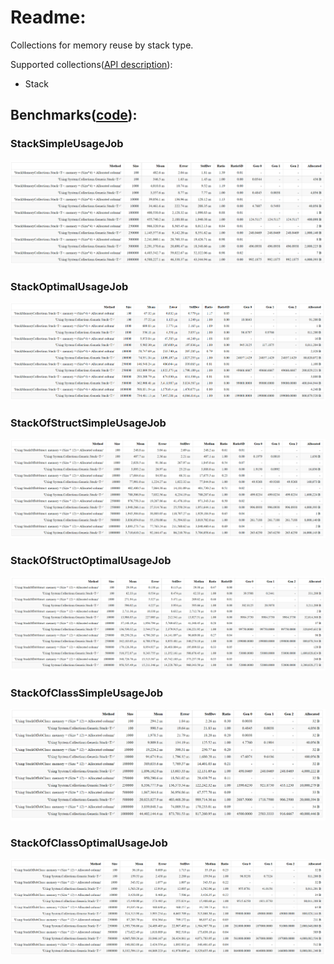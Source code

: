 # Readme:
Collections for memory reuse by stack type.

Supported collections([API description](https://github.com/SoftStoneDevelop/StackMemoryCollections/blob/main/ApiDescriptions/ApiReadme.md)):
- Stack

## Benchmarks([code](https://github.com/SoftStoneDevelop/StackMemoryCollections/tree/main/Src/Benchmarks)):
### StackSimpleUsageJob
![StackSimpleUsageJob](/BenchmarkResults/StackSimpleUsageJob.png)

### StackOptimalUsageJob
![StackOptimalUsageJob](/BenchmarkResults/StackOptimalUsageJob.png)

### StackOfStructSimpleUsageJob
![example](/BenchmarkResults/StackOfStructSimpleUsageJob.png)

### StackOfStructOptimalUsageJob
![example](/BenchmarkResults/StackOfStructOptimalUsageJob.png)

### StackOfClassSimpleUsageJob
![example](/BenchmarkResults/StackOfClassSimpleUsageJob.png)

### StackOfClassOptimalUsageJob
![example](/BenchmarkResults/StackOfClassOptimalUsageJob.png)
